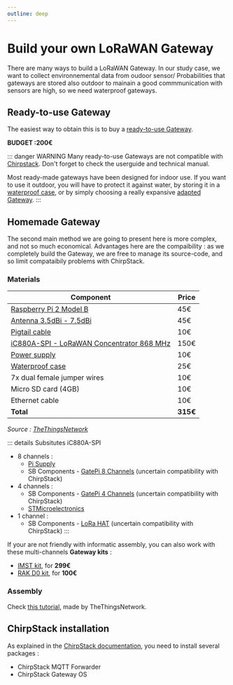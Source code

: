 ```yaml
---
outline: deep
---
```

# Build your own LoRaWAN Gateway

There are many ways to build a LoRaWAN Gateway. In our study case, we want to collect environnemental data from oudoor sensor/ Probabilities that gateways are stored also outdoor to mainain a good commmunication with sensors are high, so we need waterproof gateways.

## Ready-to-use Gateway
The easiest way to obtain this is to buy a [ready-to-use Gateway](https://sparwan.com/smart-office-/115-passerelle-lorawan-ug63-868m-6974225038176.html). 

**BUDGET :200€**

::: danger WARNING
Many ready-to-use Gateways are  not compatible with [Chirpstack](https://www.chirpstack.io/docs/). Don't forget to check the userguide and technical manual.

Most ready-made gateways have been designed for indoor use. If you want to use it outdoor, you will have to protect it against water, by storing it in a [waterproof case](https://www.mhzshop.com/shop/Accessoires-MHz/Boites-etanches/Boite-etanche-avec-fixation-mat-203x203x65mm-GentleBOX-JE-200.html?force_sid=2hgj0f0gqk547k0sul2s8sebe0), or by simply choosing a really expansive [adapted Gateway](https://envytech.fr/boutique/milesight-ug67-passerelle-lorawan-exterieure/?attribute_version=Antennes+externes++4G+embarqu%C3%A9&utm_source=Google+Shopping&utm_campaign=TWENGA&utm_medium=cpc&utm_term=16474&gad_source=1).
:::

## Homemade Gateway

The second main method we are going to present here is more complex, and not so much economical. Advantages here are the compaibility : as we completely build the Gateway, we are free to manage its source-code, and so limit compataibily problems with ChirpStack.

### Materials

| Component                                  | Price |
|-------------------------------------------|------|
| [Raspberry Pi 2 Model B](https://www.ldlc.com/fiche/PB00182827.html) | 45€  |
| [Antenna 3.5dBi - 7.5dBi](https://www.distrelec.fr/fr/antenne-wi-fi-blanc-dbi-rp-tnc-male-168-5mm-vis-cisco-air-ant2524dw/p/30244239?trackQuery=cat-DNAV_PL_3525686&pos=2&origPos=2&origPageSize=50&track=true&sid=fcfebca9204ef3f78f3df2c3975f650e60a4bdb0) | 45€  |
| [Pigtail cable](https://shop.imst.de/wireless-modules/accessories/20/u.fl-to-sma-pigtail-cable-for-ic880a-spi) | 10€  |
| [iC880A-SPI - LoRaWAN Concentrator 868 MHz](https://shop.imst.de/wireless-modules/lora-products/8/ic880a-spi-lorawan-concentrator-868-mhz) | 150€ |
| [Power supply](https://www.reichelt.com/fr/fr/raspberry-pi-alimentation-5-1-v-2-5-a-micro-usb-prise-eu--rpi-ps-12-5eu-wt-p316266.html?PROVID=2810&gclid=Cj0KCQjwqP2pBhDMARIsAJQ0Czpc3bBkE3_ikJIpAeRvJ_jcr3drtYX6xJQLGIfDlgioRUuo5VOfEC8aAtn5EALw_wcB) | 10€  |
| [Waterproof case](https://www.mhzshop.com/shop/Accessoires-MHz/Boites-etanches/Boite-etanche-avec-fixation-mat-203x203x65mm-GentleBOX-JE-200.html?force_sid=2hgj0f0gqk547k0sul2s8sebe0)     | 25€ |
| 7x dual female jumper wires  | 10€  |
| Micro SD card (4GB) | 10€  |
| Ethernet cable | 10€  |
| **Total**  |  **315€**  |
*Source : [TheThingsNetwork](https://www.thethingsindustries.com/docs/gateways/models/raspberry-pi/)*


::: details Subsitutes iC880A-SPI
- 8 channels : 
    - [Pi Supply](https://uk.pi-supply.com/products/iot-lora-gateway-hat-for-raspberry-pi)
    - SB Components - [GatePi 8 Channels](https://shop.sb-components.co.uk/products/getpi-8) (uncertain compatibility with ChirpStack)
- 4 channels :
    - SB Components - [GatePi 4 Channels](https://github.com/sbcshop/GatePi-4CH) (uncertain compatibility with ChirpStack)
    - [STMicroelectronics](https://fr.rs-online.com/web/p/modules-de-developpement-de-communication-et-sans-fil/1345557?cm_mmc=FR-PLA-DS3A-_-google-_-CSS_FR_FR_ePMax_Low-_--_-1345557&matchtype=&&gad_source=1&gclid=Cj0KCQjwwYSwBhDcARIsAOyL0fgZlGfEOMV0yRJgKcFtl8YZjrC55VYIhxCdJJ1nJYu-_CbLP0z0FqgaAmgTEALw_wcB&gclsrc=aw.ds)
- 1 channel :
    - SB Components - [LoRa HAT](https://shop.sb-components.co.uk/products/lora-hat-433mhz-868mhz?variant=39626122231891) (uncertain compatibility with ChirpStack)
:::


If your are not friendly with informatic assembly, you can also work with these multi-channels **Gateway kits** : 
- [IMST kit](https://shop.imst.de/wireless-modules/lora-products/36/lite-gateway-demonstration-platform-for-lora-technology?number=409820), for **299€**
- [RAK D0 kit](https://store.rakwireless.com/products/rak7246-lpwan-developer-gateway?variant=36313275465886&utm_source=RAK7246GDeveloperD0%2B&utm_medium=Document&utm_campaign=BuyFromStore), for **100€**

### Assembly

Check [this tutorial](https://www.thethingsindustries.com/docs/gateways/models/raspberry-pi/), made by TheThingsNetwork.

## ChirpStack installation

As explained in the [ChirpStack documentation](https://www.chirpstack.io/docs/), you need to install several packages :
- ChirpStack MQTT Forwarder
- ChirpStack Gateway OS



    
    

